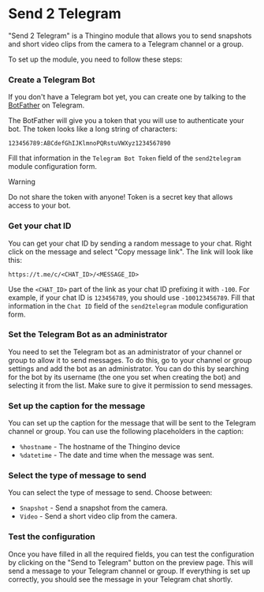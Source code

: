 Send 2 Telegram
===============

"Send 2 Telegram" is a Thingino module that allows you to send snapshots
and short video clips from the camera to a Telegram channel or a group.

To set up the module, you need to follow these steps:

### Create a Telegram Bot

If you don't have a Telegram bot yet, you can create one by talking to the
[BotFather](https://t.me/botfather) on Telegram.

The BotFather will give you a token that you will use to authenticate your bot.
The token looks like a long string of characters:

```
123456789:ABCdefGhIJKlmnoPQRstuVWXyz1234567890
```

Fill that information in the `Telegram Bot Token` field of the `send2telegram`
module configuration form.

> [!WARNING]
> Do not share the token with anyone!
> Token is a secret key that allows access to your bot.

### Get your chat ID

You can get your chat ID by sending a random message to your chat.
Right click on the message and select "Copy message link". The link will look
like this:

```
https://t.me/c/<CHAT_ID>/<MESSAGE_ID>
```

Use the `<CHAT_ID>` part of the link as your chat ID prefixing it with `-100`.
For example, if your chat ID is `123456789`, you should use `-100123456789`.
Fill that information in the `Chat ID` field of the `send2telegram` module
configuration form.

### Set the Telegram Bot as an administrator

You need to set the Telegram bot as an administrator of your channel or group
to allow it to send messages. To do this, go to your channel or group settings
and add the bot as an administrator. You can do this by searching for the bot
by its username (the one you set when creating the bot) and selecting it from
the list. Make sure to give it permission to send messages.

### Set up the caption for the message

You can set up the caption for the message that will be sent to the Telegram
channel or group. You can use the following placeholders in the caption:
- `%hostname` - The hostname of the Thingino device
- `%datetime` - The date and time when the message was sent.

### Select the type of message to send

You can select the type of message to send. Choose between:
- `Snapshot` - Send a snapshot from the camera.
- `Video` - Send a short video clip from the camera.

### Test the configuration

Once you have filled in all the required fields, you can test the configuration
by clicking on the "Send to Telegram" button on the preview page.
This will send a message to your Telegram channel or group. If everything
is set up correctly, you should see the message in your Telegram chat shortly.
